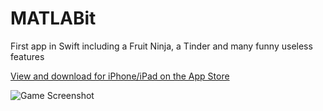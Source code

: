# MATLABit
First app in Swift including a Fruit Ninja, a Tinder and many funny useless features

[View and download for iPhone/iPad on the App Store](https://itunes.apple.com/app/apple-store/id1102827778?pt=104224803&ct=GitHub&mt=8)

![Game Screenshot](http://a2.mzstatic.com/eu/r30/Purple4/v4/89/d7/d3/89d7d301-53d1-8dbb-6901-1032f576ba36/screen640x640.jpeg)
